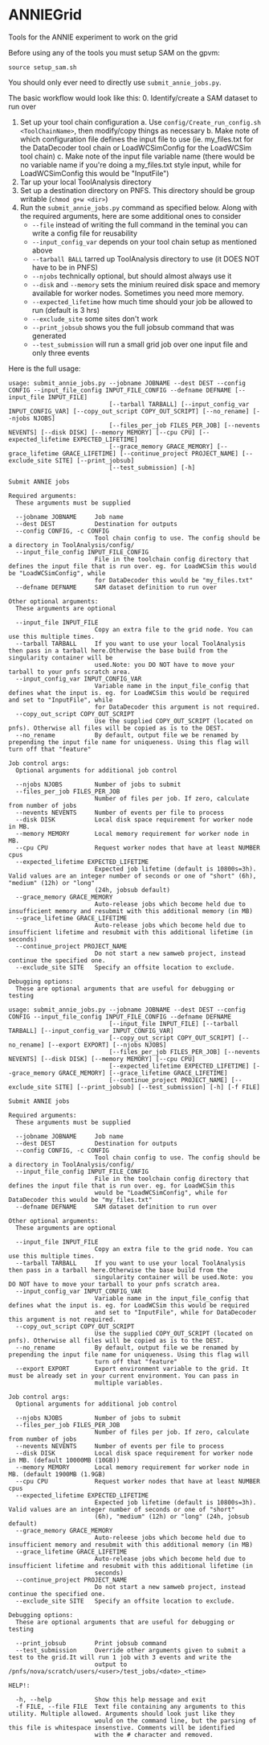 # ANNIEGrid
Tools for the ANNIE experiment to work on the grid

Before using any of the tools you must setup SAM on the gpvm:
```
source setup_sam.sh
```


You should only ever need to directly use `submit_annie_jobs.py`. 

The basic workflow would look like this:
0. Identify/create a SAM dataset to run over
1. Set up your tool chain configuration
	a. Use `config/Create_run_config.sh <ToolChainName>`, then modify/copy things as necessary
	b. Make note of which configuration file defines the input file to use (ie. my_files.txt for the DataDecoder tool chain or LoadWCSimConfig for the LoadWCSim tool chain)
	c. Make note of the input file variable name (there would be no variable name if you're doing a my_files.txt style input, while for LoadWCSimConfig this would be "InputFile")
2. Tar up your local ToolAnalysis directory
3. Set up a destination directory on PNFS. This directory should be group writable (`chmod g+w <dir>`)
4. Run the `submit_annie_jobs.py` command as specified below. Along with the required arguments, here are some additional ones to consider
   - `--file` instead of writing the full command in the teminal you can write a config file for reusability 
	- `--input_config_var` depends on your tool chain setup as mentioned above
	- `--tarball BALL` tarred up ToolAnalysis directory to use (it DOES NOT have to be in PNFS)
	- `--njobs` technically optional, but should almost always use it
	- `--disk` and `--memory` sets the minium reuired disk space and memory available for worker nodes. Sometimes you need more memory.
	- `--expected_lifetime` how much time should your job be allowed to run (default is 3 hrs)
	- `--exclude_site` some sites don't work
	- `--print_jobsub` shows you the full jobsub command that was generated
	- `--test_submission` will run a small grid job over one input file and only three events 
	
Here is the full usage:
```
usage: submit_annie_jobs.py --jobname JOBNAME --dest DEST --config CONFIG --input_file_config INPUT_FILE_CONFIG --defname DEFNAME [--input_file INPUT_FILE]
                            [--tarball TARBALL] [--input_config_var INPUT_CONFIG_VAR] [--copy_out_script COPY_OUT_SCRIPT] [--no_rename] [--njobs NJOBS]
                            [--files_per_job FILES_PER_JOB] [--nevents NEVENTS] [--disk DISK] [--memory MEMORY] [--cpu CPU] [--expected_lifetime EXPECTED_LIFETIME]
                            [--grace_memory GRACE_MEMORY] [--grace_lifetime GRACE_LIFETIME] [--continue_project PROJECT_NAME] [--exclude_site SITE] [--print_jobsub]
                            [--test_submission] [-h]

Submit ANNIE jobs

Required arguments:
  These arguments must be supplied

  --jobname JOBNAME     Job name
  --dest DEST           Destination for outputs
  --config CONFIG, -c CONFIG
                        Tool chain config to use. The config should be a directory in ToolAnalysis/config/
  --input_file_config INPUT_FILE_CONFIG
                        File in the toolchain config directory that defines the input file that is run over. eg. for LoadWCSim this would be "LoadWCSimConfig", while
                        for DataDecoder this would be "my_files.txt"
  --defname DEFNAME     SAM dataset definition to run over

Other optional arguments:
  These arguments are optional

  --input_file INPUT_FILE
                        Copy an extra file to the grid node. You can use this multiple times.
  --tarball TARBALL     If you want to use your local ToolAnalysis then pass in a tarball here.Otherwise the base build from the singularity container will be
                        used.Note: you DO NOT have to move your tarball to your pnfs scratch area.
  --input_config_var INPUT_CONFIG_VAR
                        Variable name in the input_file_config that defines what the input is. eg. for LoadWCSim this would be required and set to "InputFile", while
                        for DataDecoder this argument is not required.
  --copy_out_script COPY_OUT_SCRIPT
                        Use the supplied COPY_OUT_SCRIPT (located on pnfs). Otherwise all files will be copied as is to the DEST.
  --no_rename           By default, output file we be renamed by prepending the input file name for uniqueness. Using this flag will turn off that "feature"

Job control args:
  Optional arguments for additional job control

  --njobs NJOBS         Number of jobs to submit
  --files_per_job FILES_PER_JOB
                        Number of files per job. If zero, calculate from number of jobs
  --nevents NEVENTS     Number of events per file to process
  --disk DISK           Local disk space requirement for worker node in MB.
  --memory MEMORY       Local memory requirement for worker node in MB.
  --cpu CPU             Request worker nodes that have at least NUMBER cpus
  --expected_lifetime EXPECTED_LIFETIME
                        Expected job lifetime (default is 10800s=3h). Valid values are an integer number of seconds or one of "short" (6h), "medium" (12h) or "long"
                        (24h, jobsub default)
  --grace_memory GRACE_MEMORY
                        Auto-release jobs which become held due to insufficient memory and resubmit with this additional memory (in MB)
  --grace_lifetime GRACE_LIFETIME
                        Auto-release jobs which become held due to insufficient lifetime and resubmit with this additional lifetime (in seconds)
  --continue_project PROJECT_NAME
                        Do not start a new samweb project, instead continue the specified one.
  --exclude_site SITE   Specify an offsite location to exclude.

Debugging options:
  These are optional arguments that are useful for debugging or testing

usage: submit_annie_jobs.py --jobname JOBNAME --dest DEST --config CONFIG --input_file_config INPUT_FILE_CONFIG --defname DEFNAME
                            [--input_file INPUT_FILE] [--tarball TARBALL] [--input_config_var INPUT_CONFIG_VAR]
                            [--copy_out_script COPY_OUT_SCRIPT] [--no_rename] [--export EXPORT] [--njobs NJOBS]
                            [--files_per_job FILES_PER_JOB] [--nevents NEVENTS] [--disk DISK] [--memory MEMORY] [--cpu CPU]
                            [--expected_lifetime EXPECTED_LIFETIME] [--grace_memory GRACE_MEMORY] [--grace_lifetime GRACE_LIFETIME]
                            [--continue_project PROJECT_NAME] [--exclude_site SITE] [--print_jobsub] [--test_submission] [-h] [-f FILE]

Submit ANNIE jobs

Required arguments:
  These arguments must be supplied

  --jobname JOBNAME     Job name
  --dest DEST           Destination for outputs
  --config CONFIG, -c CONFIG
                        Tool chain config to use. The config should be a directory in ToolAnalysis/config/
  --input_file_config INPUT_FILE_CONFIG
                        File in the toolchain config directory that defines the input file that is run over. eg. for LoadWCSim this
                        would be "LoadWCSimConfig", while for DataDecoder this would be "my_files.txt"
  --defname DEFNAME     SAM dataset definition to run over

Other optional arguments:
  These arguments are optional

  --input_file INPUT_FILE
                        Copy an extra file to the grid node. You can use this multiple times.
  --tarball TARBALL     If you want to use your local ToolAnalysis then pass in a tarball here.Otherwise the base build from the
                        singularity container will be used.Note: you DO NOT have to move your tarball to your pnfs scratch area.
  --input_config_var INPUT_CONFIG_VAR
                        Variable name in the input_file_config that defines what the input is. eg. for LoadWCSim this would be required
                        and set to "InputFile", while for DataDecoder this argument is not required.
  --copy_out_script COPY_OUT_SCRIPT
                        Use the supplied COPY_OUT_SCRIPT (located on pnfs). Otherwise all files will be copied as is to the DEST.
  --no_rename           By default, output file we be renamed by prepending the input file name for uniqueness. Using this flag will
                        turn off that "feature"
  --export EXPORT       Export environment variable to the grid. It must be already set in your current environment. You can pass in
                        multiple variables.

Job control args:
  Optional arguments for additional job control

  --njobs NJOBS         Number of jobs to submit
  --files_per_job FILES_PER_JOB
                        Number of files per job. If zero, calculate from number of jobs
  --nevents NEVENTS     Number of events per file to process
  --disk DISK           Local disk space requirement for worker node in MB. (default 10000MB (10GB))
  --memory MEMORY       Local memory requirement for worker node in MB. (default 1900MB (1.9GB)
  --cpu CPU             Request worker nodes that have at least NUMBER cpus
  --expected_lifetime EXPECTED_LIFETIME
                        Expected job lifetime (default is 10800s=3h). Valid values are an integer number of seconds or one of "short"
                        (6h), "medium" (12h) or "long" (24h, jobsub default)
  --grace_memory GRACE_MEMORY
                        Auto-releese jobs which become held due to insufficient memory and resubmit with this additional memory (in MB)
  --grace_lifetime GRACE_LIFETIME
                        Auto-release jobs which become held due to insufficient lifetime and resubmit with this additional lifetime (in
                        seconds)
  --continue_project PROJECT_NAME
                        Do not start a new samweb project, instead continue the specified one.
  --exclude_site SITE   Specify an offsite location to exclude.

Debugging options:
  These are optional arguments that are useful for debugging or testing

  --print_jobsub        Print jobsub command
  --test_submission     Override other arguments given to submit a test to the grid.It will run 1 job with 3 events and write the
                        output to /pnfs/nova/scratch/users/<user>/test_jobs/<date>_<time>

HELP!:

  -h, --help            Show this help message and exit
  -f FILE, --file FILE  Text file containing any arguments to this utility. Multiple allowed. Arguments should look just like they
                        would on the command line, but the parsing of this file is whitespace insenstive. Comments will be identified
                        with the # character and removed.
  ```
